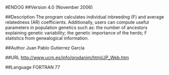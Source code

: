 #ENDOG
##Version
4.0 (November 2006)

##Description
The program calculates individual inbreeding (F) and average relatedness (AR) coefficients. Additionally, users can compute useful parameters in population genetics such as: the number of ancestors explaining genetic variability; the genetic importance of the herds; F statistics from genealogical information.

##Author
Juan Pablo Gutierrez Garcia

##URL
http://www.ucm.es/info/prodanim/html/JP_Web.htm

##Language
FORTRAN 77

